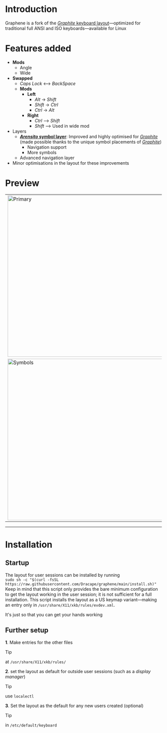 [graphite]: https://github.com/rdavison/graphite-layout "Graphite is a highly optimized, well balanced, general purpose keyboard layout designed to accommodate the real world needs of typists looking for a great “out-of-the-box” experience. Its design incorporates many contemporary theories about layouts to find a balance between comfort and speed. In addition to its impressive performance in metrics, Graphite has also been extensively tested and validated through real-world usage."

# Introduction
Graphene is a fork of the [*Graphite* keyboard layout][graphite]—optimized for traditional full ANSI and ISO keyboards—available for Linux

# Features added
- **Mods**
  - Angle
  - Wide
- **Swapped**
  - *Caps Lock* <—> *BackSpace*
  - **Mods**
    - **Left**
      - *Alt* -> *Shift*
      - *Shift* -> *Ctrl*
      - *Ctrl* -> *Alt*
    - **Right**
      - *Ctrl* —> *Shift*
      - *Shift* —> Used in wide mod
- Layers
  - **[*Arensito* symbol layer](https://www.pvv.org/~hakonhal/main.cgi/keyboard "The homepage for the *Arensito* layout")**: Improved and highly optimised for [*Graphite*][graphite] (made possible thanks to the unique symbol placements of [*Graphite*][graphite])
    - Navigation support
    - More symbols
  - Advanced navigation layer
- Minor optimisations in the layout for these improvements

# Preview
<table>
  <tr>
    <td><img width="1358" height="518" alt="Primary" src="https://github.com/user-attachments/assets/2eeba5ca-ac3c-4552-b68c-b6042ce3e710" /></td>
    <td><img width="1358" height="518" alt="Shift" src="https://github.com/user-attachments/assets/069e7505-4bda-4a4a-919e-e4eb225fd387" /></td>
  </tr>
  <tr>
    <td><img width="1358" height="518" alt="Symbols" src="https://github.com/user-attachments/assets/9cc70a95-b0d1-48bd-9294-6b0b6edc061f" /></td>
    <td><img width="1358" height="518" alt="Advanced" src="https://github.com/user-attachments/assets/e91d22d6-306a-463a-9977-e0cbfd8c9e80" /></td>
  </tr>
</table>

---

# Installation
## Startup
The layout for user sessions can be installed by running  
`sudo sh -c "$(curl -fsSL https://raw.githubusercontent.com/Dracape/graphene/main/install.sh)"`
Keep in mind that this script only provides the bare minimum configuration to get the layout working in the user session; it is not sufficient for a full installation.
This script installs the layout as a US keymap variant—making an entry only in `/usr/share/X11/xkb/rules/evdev.xml`.

It's just so that you can get your hands working

## Further setup
**1**. Make entries for the other files  
> [!TIP]
> at ``/usr/share/X11/xkb/rules/``

**2**. set the layout as default for outside user sessions (such as a *display manager*)
> [!TIP]
> use `localectl`
  
**3**. Set the layout as the default for any new users created (optional)
> [!TIP]
> in `/etc/default/keyboard`
